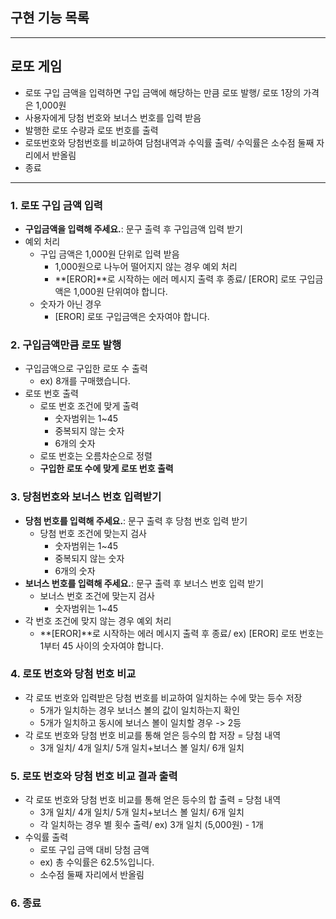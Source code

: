 ## 구현 기능 목록

---

## 로또 게임

- 로또 구입 금액을 입력하면 구입 금액에 해당하는 만큼 로또 발행/ 로또 1장의 가격은 1,000원
- 사용자에게 당첨 번호와 보너스 번호를 입력 받음
- 발행한 로또 수량과 로또 번호를 출력
- 로또번호와 당첨번호를 비교하여 담첨내역과 수익률 출력/ 수익률은 소수점 둘째 자리에서 반올림
- 종료

---

### 1. 로또 구입 금액 입력

- **구입금액을 입력해 주세요.**: 문구 출력 후 구입금액 입력 받기
- 예외 처리
  - 구입 금액은 1,000원 단위로 입력 받음
    - 1,000원으로 나누어 떨어지지 않는 경우 예외 처리
    - **[EROR]**로 시작하는 에러 메시지 출력 후 종료/ [EROR] 로또 구입금액은 1,000원 단위여야 합니다.
  - 숫자가 아닌 경우
    - [EROR] 로또 구입금액은 숫자여야 합니다.

### 2. 구입금액만큼 로또 발행

- 구입금액으로 구입한 로또 수 출력
  - ex) 8개를 구매했습니다.
- 로또 번호 출력
  - 로또 번호 조건에 맞게 출력
    - 숫자범위는 1~45
    - 중복되지 않는 숫자
    - 6개의 숫자
  - 로또 번호는 오름차순으로 정렬
  - **구입한 로또 수에 맞게 로또 번호 출력**

### 3. 당첨번호와 보너스 번호 입력받기

- **당첨 번호를 입력해 주세요.**: 문구 출력 후 당첨 번호 입력 받기
  - 당첨 번호 조건에 맞는지 검사
    - 숫자범위는 1~45
    - 중복되지 않는 숫자
    - 6개의 숫자
- **보너스 번호를 입력해 주세요.**: 문구 출력 후 보너스 번호 입력 받기
  - 보너스 번호 조건에 맞는지 검사
    - 숫자범위는 1~45
- 각 번호 조건에 맞지 않는 경우 예외 처리
  - **[EROR]**로 시작하는 에러 메시지 출력 후 종료/ ex) [EROR] 로또 번호는 1부터 45 사이의 숫자여야 합니다.

### 4. 로또 번호와 당첨 번호 비교

- 각 로또 번호와 입력받은 당첨 번호를 비교하여 일치하는 수에 맞는 등수 저장
  - 5개가 일치하는 경우 보너스 볼의 값이 일치하는지 확인
  - 5개가 일치하고 동시에 보너스 볼이 일치할 경우 -> 2등
- 각 로또 번호와 당첨 번호 비교를 통해 얻은 등수의 합 저장 = 당첨 내역
  - 3개 일치/ 4개 일치/ 5개 일치+보너스 볼 일치/ 6개 일치

### 5. 로또 번호와 당첨 번호 비교 결과 출력

- 각 로또 번호와 당첨 번호 비교를 통해 얻은 등수의 합 출력 = 당첨 내역
  - 3개 일치/ 4개 일치/ 5개 일치+보너스 볼 일치/ 6개 일치
  - 각 일치하는 경우 별 횟수 출력/ ex) 3개 일치 (5,000원) - 1개
- 수익률 출력
  - 로또 구입 금액 대비 당첨 금액
  - ex) 총 수익률은 62.5%입니다.
  - 소수점 둘째 자리에서 반올림

### 6. 종료
